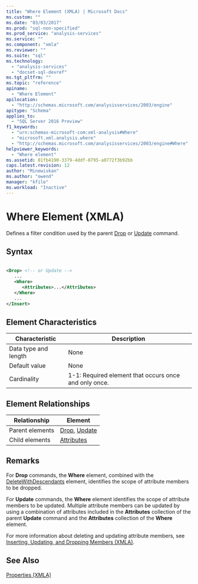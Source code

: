 ```yaml
---
title: "Where Element (XMLA) | Microsoft Docs"
ms.custom: ""
ms.date: "03/03/2017"
ms.prod: "sql-non-specified"
ms.prod_service: "analysis-services"
ms.service: ""
ms.component: "xmla"
ms.reviewer: ""
ms.suite: "sql"
ms.technology: 
  - "analysis-services"
  - "docset-sql-devref"
ms.tgt_pltfrm: ""
ms.topic: "reference"
apiname: 
  - "Where Element"
apilocation: 
  - "http://schemas.microsoft.com/analysisservices/2003/engine"
apitype: "Schema"
applies_to: 
  - "SQL Server 2016 Preview"
f1_keywords: 
  - "urn:schemas-microsoft-com:xml-analysis#Where"
  - "microsoft.xml.analysis.where"
  - "http://schemas.microsoft.com/analysisservices/2003/engine#Where"
helpviewer_keywords: 
  - "Where element"
ms.assetid: 81fb4190-3379-4ddf-8795-a0772f3b92bb
caps.latest.revision: 12
author: "Minewiskan"
ms.author: "owend"
manager: "kfile"
ms.workload: "Inactive"
---
```

# Where Element (XMLA)
  Defines a filter condition used by the parent [Drop](../../../analysis-services/xmla/xml-elements-commands/drop-element-xmla.md) or [Update](../../../analysis-services/xmla/xml-elements-commands/update-element-xmla.md) command.  
  
## Syntax  
  
```xml  
  
<Drop> <!-- or Update -->  
   ...  
   <Where>  
      <Attributes>...</Attributes>  
   </Where>  
   ...  
</Insert>  
```  
  
## Element Characteristics  
  
|Characteristic|Description|  
|--------------------|-----------------|  
|Data type and length|None|  
|Default value|None|  
|Cardinality|1-1: Required element that occurs once and only once.|  
  
## Element Relationships  
  
|Relationship|Element|  
|------------------|-------------|  
|Parent elements|[Drop](../../../analysis-services/xmla/xml-elements-commands/drop-element-xmla.md), [Update](../../../analysis-services/xmla/xml-elements-commands/update-element-xmla.md)|  
|Child elements|[Attributes](../../../analysis-services/xmla/xml-elements-properties/attributes-element-xmla.md)|  
  
## Remarks  
 For **Drop** commands, the **Where** element, combined with the [DeleteWithDescendants](../../../analysis-services/xmla/xml-elements-properties/deletewithdescendants-element-xmla.md) element, identifies the scope of attribute members to be dropped.  
  
 For **Update** commands, the **Where** element identifies the scope of attribute members to be updated. Multiple attribute members can be updated by using a combination of attributes included in the **Attributes** collection of the parent **Update** command and the **Attributes** collection of the **Where** element.  
  
 For more information about deleting and updating attribute members, see [Inserting, Updating, and Dropping Members &#40;XMLA&#41;](../../../analysis-services/multidimensional-models-scripting-language-assl-xmla/inserting-updating-and-dropping-members-xmla.md).  
  
## See Also  
 [Properties &#40;XMLA&#41;](../../../analysis-services/xmla/xml-elements-properties/xml-elements-properties.md)  
  
  
